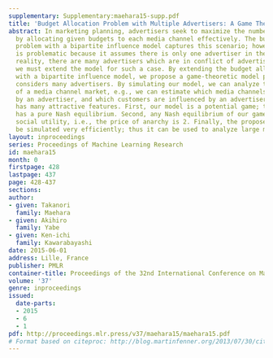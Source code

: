 ```yaml
---
supplementary: Supplementary:maehara15-supp.pdf
title: 'Budget Allocation Problem with Multiple Advertisers: A Game Theoretic View'
abstract: In marketing planning, advertisers seek to maximize the number of customers
  by allocating given budgets to each media channel effectively. The budget allocation
  problem with a bipartite influence model captures this scenario; however, the model
  is problematic because it assumes there is only one advertiser in the market. In
  reality, there are many advertisers which are in conflict of advertisement; thus
  we must extend the model for such a case. By extending the budget allocation problem
  with a bipartite influence model, we propose a game-theoretic model problem that
  considers many advertisers. By simulating our model, we can analyze the behavior
  of a media channel market, e.g., we can estimate which media channels are allocated
  by an advertiser, and which customers are influenced by an advertiser. Our model
  has many attractive features. First, our model is a potential game; therefore, it
  has a pure Nash equilibrium. Second, any Nash equilibrium of our game has 2-optimal
  social utility, i.e., the price of anarchy is 2. Finally, the proposed model can
  be simulated very efficiently; thus it can be used to analyze large markets.
layout: inproceedings
series: Proceedings of Machine Learning Research
id: maehara15
month: 0
firstpage: 428
lastpage: 437
page: 428-437
sections: 
author:
- given: Takanori
  family: Maehara
- given: Akihiro
  family: Yabe
- given: Ken-ichi
  family: Kawarabayashi
date: 2015-06-01
address: Lille, France
publisher: PMLR
container-title: Proceedings of the 32nd International Conference on Machine Learning
volume: '37'
genre: inproceedings
issued:
  date-parts:
  - 2015
  - 6
  - 1
pdf: http://proceedings.mlr.press/v37/maehara15/maehara15.pdf
# Format based on citeproc: http://blog.martinfenner.org/2013/07/30/citeproc-yaml-for-bibliographies/
---
```

